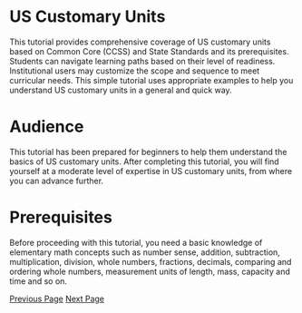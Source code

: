 # US Customary Units
This tutorial provides comprehensive coverage of US customary units based on Common Core (CCSS) and State Standards and its prerequisites. Students can navigate learning paths based on their level of readiness. Institutional users may customize the scope and sequence to meet curricular needs. This simple tutorial uses appropriate examples to help you understand US customary units in a general and quick way.

# Audience
This tutorial has been prepared for beginners to help them understand the basics of US customary units. After completing this tutorial, you will find yourself at a moderate level of expertise in US customary units, from where you can advance further.

# Prerequisites
Before proceeding with this tutorial, you need a basic knowledge of elementary math concepts such as number sense, addition, subtraction, multiplication, division, whole numbers, fractions, decimals, comparing and ordering whole numbers, measurement units of length, mass, capacity and time and so on.


[Previous Page](../us_customary_units/index.md) [Next Page](../us_customary_units/choosing_measuring_tool.md) 
